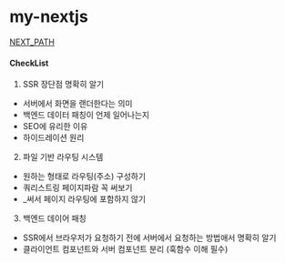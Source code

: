 # my-nextjs

[NEXT_PATH](https://lyrical-brain-e0f.notion.site/mobi-next-js-6590e8579ed041f1a7ebf58bfe6cb3e4)


#### CheckList

1. SSR 장단점 명확히 알기
- 서버에서 화면을 랜더한다는 의미
- 백엔드 데이터 패칭이 언제 일어나는지
- SEO에 유리한 이유
- 하이드레이션 원리

2. 파일 기반 라우팅 시스템
- 원하는 형태로 라우팅(주소) 구성하기
- 쿼리스트링 페이지파람 꼭 써보기
- _써서 페이지 라우팅에 포함하지 않기

3. 백엔드 데이어 패칭
- SSR에서 브라우저가 요청하기 전에 서버에서 요청하는 방법애서 명확히 알기
- 클라이언트 컴포넌트와 서버 컴포넌트 분리 (훅함수 이해 필수)
